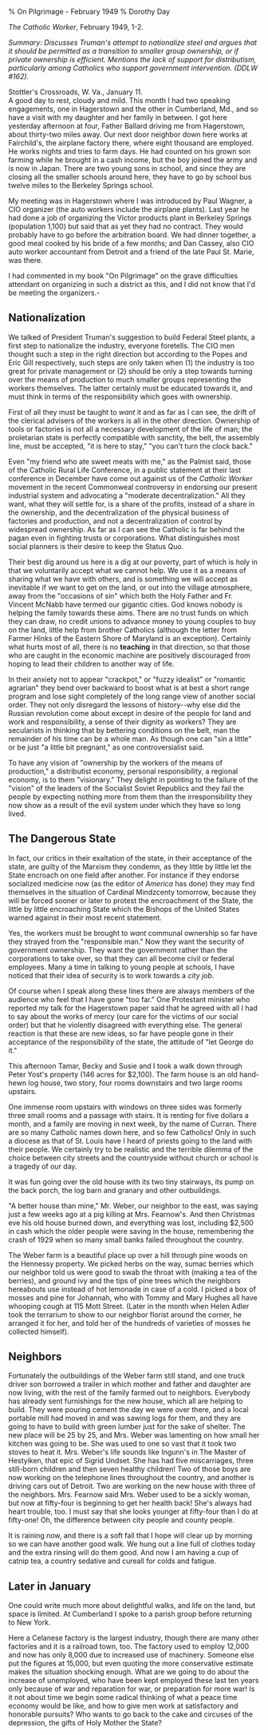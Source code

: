 % On Pilgrimage - February 1949
% Dorothy Day

*The Catholic Worker*, February 1949, 1-2.

*Summary: Discusses Truman's attempt to nationalize steel and argues
that it should be permitted as a transition to smaller group ownership,
or if private ownership is efficient. Mentions the lack of support for
distributism, particularly among Catholics who support government
intervention. (DDLW \#162).*

Stottler's Crossroads, W. Va., January 11.\
 A good day to rest, cloudy and mild. This month I had two speaking
engagements, one in Hagerstown and the other in Cumberland, Md., and so
have a visit with my daughter and her family in between. I got here
yesterday afternoon at four, Father Ballard driving me from Hagerstown,
about thirty-two miles away. Our next door neighbor down here works at
Fairchild's, the airplane factory there, where eight thousand are
employed. He works nights and tries to farm days. He had counted on his
grown son farming while he brought in a cash income, but the boy joined
the army and is now in Japan. There are two young sons in school, and
since they are closing all the smaller schools around here, they have to
go by school bus twelve miles to the Berkeley Springs school.

My meeting was in Hagerstown where I was introduced by Paul Wagner, a
CIO organizer (the auto workers include the airplane plants). Last year
he had done a job of organizing the Victor products plant in Berkeley
Springs (population 1,100) but said that as yet they had no contract.
They would probably have to go before the arbitration board. We had
dinner together, a good meal cooked by his bride of a few months; and
Dan Cassey, also CIO auto worker accountant from Detroit and a friend of
the late Paul St. Marie, was there.

I had commented in my book "On Pilgrimage" on the grave difficulties
attendant on organizing in such a district as this, and I did not know
that I'd be meeting the organizers.-

Nationalization
---

We talked of President Truman's suggestion to build Federal Steel
plants, a first step to nationalize the industry, everyone foretells.
The CIO men thought such a step in the right direction but according to
the Popes and Eric Gill respectively, such steps are only taken when (1)
the industry is too great for private management or (2) should be only a
step towards turning over the means of production to much smaller groups
representing the workers themselves. The latter certainly must be
educated towards it, and must think in terms of the responsibility which
goes with ownership.

First of all they must be taught to *want* it and as far as I can see,
the drift of the clerical advisers of the workers is all in the other
direction. Ownership of tools or factories is not all a necessary
development of the life of man; the proletarian state is perfectly
compatible with sanctity, the belt, the assembly line, must be accepted,
"it is here to stay," "you can't turn the clock back."

Even "my friend who ate sweet meats with me," as the Palmist said, those
of the Catholic Rural Life Conference, in a public statement at their
last conference in December have come out against us of the *Catholic
Worker* movement in the recent Commonweal controversy in endorsing our
present industrial system and advocating a "moderate decentralization."
All they want, what they will settle for, is a share of the profits,
instead of a share in the ownership, and the decentralization of the
physical business of factories and production, and not a
decentralization of control by widespread ownership. As far as I can see
the Catholic is far behind the pagan even in fighting trusts or
corporations. What distinguishes most social planners is their desire to
keep the Status Quo.

Their best dig around us here is a dig at our poverty, part of which is
holy in that we voluntarily accept what we cannot help. We use it as a
means of sharing what we have with others, and is something we will
accept as inevitable if we want to get on the land, or out into the
village atmosphere, away from the "occasions of sin" which both the Holy
Father and Fr. Vincent McNabb have termed our gigantic cities. God knows
nobody is helping the family towards these aims. There are no trust
funds on which they can draw, no credit unions to advance money to young
couples to buy on the land, little help from brother Catholics (although
the letter from Farmer Hinks of the Eastern Shore of Maryland is an
exception). Certainly what hurts most of all, there is no **teaching**
in that direction, so that those who are caught in the economic machine
are positively discouraged from hoping to lead their children to another
way of life.

In their anxiety not to appear "crackpot," or "fuzzy idealist" or
"romantic agrarian" they bend over backward to boost what is at best a
short range program and lose sight completely of the long range view of
another social order. They not only disregard the lessons of
history--why else did the Russian revolution come about except in desire
of the people for land and work and responsibility, a sense of their
dignity as workers? They are secularists in thinking that by bettering
conditions on the belt, man the remainder of his time can be a whole
man. As though one can "sin a little" or be just "a little bit
pregnant," as one controversialist said.

To have any vision of "ownership by the workers of the means of
production," a distributist economy, personal responsibility, a regional
economy, is to them "visionary." They delight in pointing to the failure
of the "vision" of the leaders of the Socialist Soviet Republics and
they fail the people by expecting nothing more from them than the
irresponsibility they now show as a result of the evil system under
which they have so long lived.

The Dangerous State
-------------------

In fact, our critics in their exaltation of the state, in their
acceptance of the state, are guilty of the Marxism they condemn, as they
little by little let the State encroach on one field after another. For
instance if they endorse socialized medicine now (as the editor of
*America* has done) they may find themselves in the situation of Cardinal
Mindzcenty tomorrow, because they will be forced sooner or later to
protest the encroachment of the State, the little by little encroaching
State which the Bishops of the United States warned against in their
most recent statement.

Yes, the workers must be brought to *want* communal ownership so far have
they strayed from the "responsible man." Now they want the security of
government ownership. They want the government rather than the
corporations to take over, so that they can all become civil or federal
employees. Many a time in talking to young people at schools, I have
noticed that their idea of security is to work towards a *city job*.

Of course when I speak along these lines there are always members of the
audience who feel that I have gone "too far." One Protestant minister
who reported my talk for the Hagerstown paper said that he agreed with
all I had to say about the works of mercy (our care for the victims of
our social order) but that he violently disagreed with everything else.
The general reaction is that these are new ideas, so far have people
gone in their acceptance of the responsibility of the state, the
attitude of "let George do it."

This afternoon Tamar, Becky and Susie and I took a walk down through
Peter Yost's property (146 acres for \$2,100). The farm house is an old
hand-hewn log house, two story, four rooms downstairs and two large
rooms upstairs.

One immense room upstairs with windows on three sides was formerly three
small rooms and a passage with stairs. It is renting for five dollars a
month, and a family are moving in next week, by the name of Curran.
There are so many Catholic names down here, and so few Catholics! Only
in such a diocese as that of St. Louis have I heard of priests going to
the land with their people. We certainly try to be realistic and the
terrible dilemma of the choice between city streets and the countryside
without church or school is a tragedy of our day.

It was fun going over the old house with its two tiny stairways, its
pump on the back porch, the log barn and granary and other outbuildings.

"A better house than mine," Mr. Weber, our neighbor to the east, was
saying just a few weeks ago at a pig killing at Mrs. Fearnow's. And then
Christmas eve his old house burned down, and everything was lost,
including \$2,500 in cash which the older people were saving in the
house, remembering the crash of 1929 when so many small banks failed
throughout the country.

The Weber farm is a beautiful place up over a hill through pine woods on
the Hennessy property. We picked herbs on the way, sumac berries which
our neighbor told us were good to swab the throat with (making a tea of
the berries), and ground ivy and the tips of pine trees which the
neighbors hereabouts use instead of hot lemonade in case of a cold. I
picked a box of mosses and pine for Johannah, who with Tommy and Mary
Hughes all have whooping cough at 115 Mott Street. (Later in the month
when Helen Adler took the terrarium to show to our neighbor florist
around the corner, he arranged it for her, and told her of the hundreds
of varieties of mosses he collected himself).

Neighbors
---------

Fortunately the outbuildings of the Weber farm still stand, and one
truck driver son borrowed a trailer in which mother and father and
daughter are now living, with the rest of the family farmed out to
neighbors. Everybody has already sent furnishings for the new house,
which all are helping to build. They were pouring cement the day we were
over there, and a local portable mill had moved in and was sawing logs
for them, and they are going to have to build with green lumber just for
the sake of shelter. The new place will be 25 by 25, and Mrs. Weber was
lamenting on how small her kitchen was going to be. She was used to one
so vast that it took two stoves to heat it. Mrs. Weber's life sounds
like Ingunn's in The Master of Hestyiken, that epic of Sigrid Undset.
She has had five miscarriages, three still-born children and then seven
healthy children! Two of those boys are now working on the telephone
lines throughout the country, and another is driving cars out of
Detroit. Two are working on the new house with three of the neighbors.
Mrs. Fearnow said Mrs. Weber used to be a sickly woman, but now at
fifty-four is beginning to get her health back! She's always had heart
trouble, too. I must say that she looks younger at fifty-four than I do
at fifty-one! Oh, the difference between city people and county people.

It is raining now, and there is a soft fall that I hope will clear up by
morning so we can have another good walk. We hung out a line full of
clothes today and the extra rinsing will do them good. And now I am
having a cup of catnip tea, a country sedative and cureall for colds and
fatigue.

Later in January
---

One could write much more about delightful walks, and life on the land,
but space is limited. At Cumberland I spoke to a parish group before
returning to New York.

Here a Celanese factory is the largest industry, though there are many
other factories and it is a railroad town, too. The factory used to
employ 12,000 and now has only 8,000 due to increased use of machinery.
Someone else put the figures at 15,000, but even quoting the more
conservative estimate makes the situation shocking enough. What are we
going to do about the increase of unemployed, who have been kept
employed these last ten years only because of war and reparation for
war, or preparation for more war! Is it not about time we begin some
radical thinking of what a peace time economy would be like, and how to
give men work at satisfactory and honorable pursuits? Who wants to go
back to the cake and circuses of the depression, the gifts of Holy
Mother the State?
